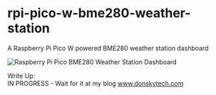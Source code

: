 # rpi-pico-w-bme280-weather-station
A Raspberry Pi Pico W powered BME280 weather station dashboard  

![Raspberry Pi Pico BME280 Weather Station Dashboard](https://user-images.githubusercontent.com/69466026/209286731-10454d07-c5b7-44da-8e66-38a7e70094a3.PNG)  

Write Up:  
IN PROGRESS - Wait for it at my blog www.donskytech.com
